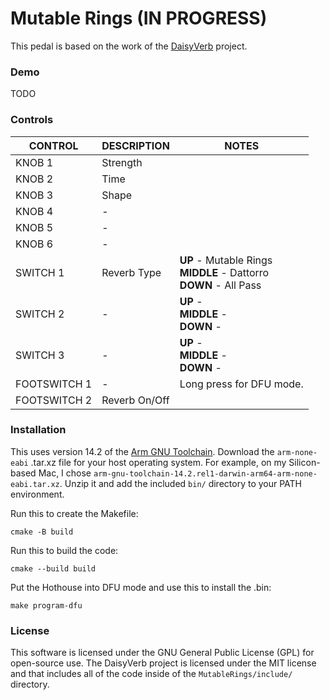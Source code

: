 # Mutable Rings (IN PROGRESS)

This pedal is based on the work of the [DaisyVerb](https://github.com/stellar-aria/daisyverb) project.

### Demo

TODO

### Controls

| CONTROL | DESCRIPTION | NOTES |
|-|-|-|
| KNOB 1 | Strength |  |
| KNOB 2 | Time |  |
| KNOB 3 | Shape |  |
| KNOB 4 | - |  |
| KNOB 5 | - |  |
| KNOB 6 | - |  |
| SWITCH 1 | Reverb Type | **UP** - Mutable Rings<br/>**MIDDLE** - Dattorro<br/>**DOWN** - All Pass|
| SWITCH 2 | - | **UP** -<br/>**MIDDLE** -<br/>**DOWN** - |
| SWITCH 3 | - | **UP** -<br/>**MIDDLE** -<br/>**DOWN** - |
| FOOTSWITCH 1 | - | Long press for DFU mode. |
| FOOTSWITCH 2 | Reverb On/Off |  |

### Installation

This uses version 14.2 of the [Arm GNU Toolchain](https://developer.arm.com/downloads/-/arm-gnu-toolchain-downloads). Download the `arm-none-eabi` .tar.xz file for your host operating system. For example, on my Silicon-based Mac, I chose `arm-gnu-toolchain-14.2.rel1-darwin-arm64-arm-none-eabi.tar.xz`. Unzip it and add the included `bin/` directory to your PATH environment.

Run this to create the Makefile:
```
cmake -B build
```

Run this to build the code:
```
cmake --build build
```

Put the Hothouse into DFU mode and use this to install the .bin:
```
make program-dfu
```

### License

This software is licensed under the GNU General Public License (GPL) for open-source use. The DaisyVerb project is licensed under the MIT license and that includes all of the code inside of the `MutableRings/include/` directory.
